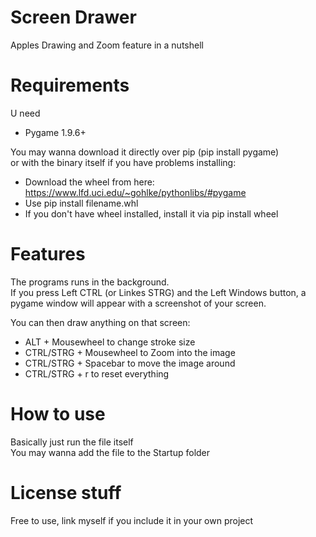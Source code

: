 # Screen Drawer
Apples Drawing and Zoom feature in a nutshell

# Requirements

U need 

- Pygame 1.9.6+  
  
You may wanna download it directly over pip (pip install pygame)    
or with the binary itself if you have problems installing:  
- Download the wheel from here: https://www.lfd.uci.edu/~gohlke/pythonlibs/#pygame
- Use pip install filename.whl
- If you don't have wheel installed, install it via pip install wheel

# Features

The programs runs in the background.  
If you press Left CTRL (or Linkes STRG) and the Left Windows button, a pygame window will appear with a screenshot of your screen.  
  
You can then draw anything on that screen:
- ALT + Mousewheel to change stroke size  
- CTRL/STRG + Mousewheel to Zoom into the image  
- CTRL/STRG + Spacebar to move the image around
- CTRL/STRG + r to reset everything
  

# How to use

Basically just run the file itself  
You may wanna add the file to the Startup folder

# License stuff

Free to use, link myself if you include it in your own project
